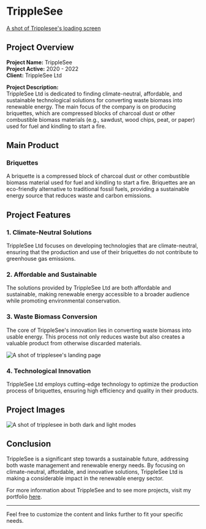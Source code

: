 # TrippleSee
[A shot of Tripplesee's loading screen](https://imgur.com/SvFp9WU)

## Project Overview

**Project Name:** TrippleSee  
**Project Active:** 2020 - 2022  
**Client:** TrippleSee Ltd  

**Project Description:**  
TrippleSee Ltd is dedicated to finding climate-neutral, affordable, and sustainable technological solutions for converting waste biomass into renewable energy. The main focus of the company is on producing briquettes, which are compressed blocks of charcoal dust or other combustible biomass materials (e.g., sawdust, wood chips, peat, or paper) used for fuel and kindling to start a fire.

## Main Product

### Briquettes

A briquette is a compressed block of charcoal dust or other combustible biomass material used for fuel and kindling to start a fire. Briquettes are an eco-friendly alternative to traditional fossil fuels, providing a sustainable energy source that reduces waste and carbon emissions.

## Project Features

### 1. Climate-Neutral Solutions
TrippleSee Ltd focuses on developing technologies that are climate-neutral, ensuring that the production and use of their briquettes do not contribute to greenhouse gas emissions.

### 2. Affordable and Sustainable
The solutions provided by TrippleSee Ltd are both affordable and sustainable, making renewable energy accessible to a broader audience while promoting environmental conservation.

### 3. Waste Biomass Conversion
The core of TrippleSee's innovation lies in converting waste biomass into usable energy. This process not only reduces waste but also creates a valuable product from otherwise discarded materials.

![A shot of tripplesee's landing page](https://imgur.com/zAlEnPv)

### 4. Technological Innovation
TrippleSee Ltd employs cutting-edge technology to optimize the production process of briquettes, ensuring high efficiency and quality in their products.

## Project Images

![A shot of tripplesee in both dark and light modes](https://imgur.com/JBKQBsp)

## Conclusion

TrippleSee is a significant step towards a sustainable future, addressing both waste management and renewable energy needs. By focusing on climate-neutral, affordable, and innovative solutions, TrippleSee Ltd is making a considerable impact in the renewable energy sector.

For more information about TrippleSee and to see more projects, visit my portfolio [here](#).

---

Feel free to customize the content and links further to fit your specific needs.

